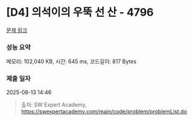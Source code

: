 # [D4] 의석이의 우뚝 선 산 - 4796 

[문제 링크](https://swexpertacademy.com/main/code/problem/problemDetail.do?contestProbId=AWS2h6AKBCoDFAVT) 

### 성능 요약

메모리: 102,040 KB, 시간: 645 ms, 코드길이: 817 Bytes

### 제출 일자

2025-08-13 14:46



> 출처: SW Expert Academy, https://swexpertacademy.com/main/code/problem/problemList.do